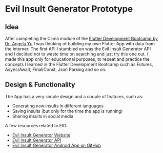 # Evil Insult Generator Prototype



## Idea
After completing the Clima module of the [Flutter Development Bootcamp by Dr. Angela Yu](https://www.udemy.com/course/flutter-bootcamp-with-dart/) I was thinking of building my own Flutter App with data from the interner. The first API I stumbled on was the Evil Insult Generator API and I decided not to waste time on searching and just try this one out. I made this app only for educational purposes, to repeat and practice the concepts I learned in the Flutter Development Bootcamp such as Futures, Async/Await, Final/Const, Json Parsing and so on.

## Design & Functionality 
The App has a very simple design and a couple of features, such as:
- Generating new insults in different languages
- Saving insults (but only for the time the app is running)
- Sharing insults in social media

A few resources related to EIG:

- [Evil Insult Generator Website](https://evilinsult.com/)
- [Evil Insult Generator API](https://evilinsult.com/generate_insult.php?lang=en&type=json)
- [Evil Insult Generator Android App on GitHub](https://github.com/EvilInsultGenerator/android-app)

